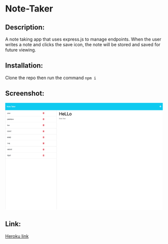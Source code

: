 # Note-Taker

## Description:
A note taking app that uses express.js to manage endpoints.  When the user writes a note and clicks the save icon, the note will be stored and saved for future viewing.

## Installation:
Clone the repo then run the command ```npm i```
## Screenshot:
![Browser View](img/notes.png)
## Link:
[Heroku link](https://my-note-taking-app.herokuapp.com/notes)